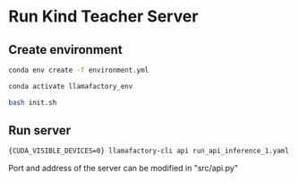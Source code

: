 # Run Kind Teacher Server


## Create environment

```bash
conda env create -f environment.yml

conda activate llamafactory_env

bash init.sh
```


## Run server

```bash
{CUDA_VISIBLE_DEVICES=0} llamafactory-cli api run_api_inference_1.yaml
```

Port and address of the server can be modified in "src/api.py"

